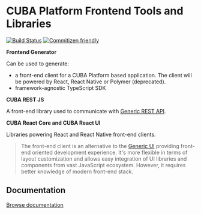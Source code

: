 # CUBA Platform Frontend Tools and Libraries

[![Build Status](https://travis-ci.org/cuba-platform/frontend.svg?branch=master)](https://travis-ci.org/cuba-platform/frontend)
[![Commitizen friendly](https://img.shields.io/badge/commitizen-friendly-brightgreen.svg)](http://commitizen.github.io/cz-cli/)

**Frontend Generator**

Can be used to generate:
 - a front-end client for a CUBA Platform based application. The client will be powered by React, React Native or Polymer (deprecated).
 - framework-agnostic TypeScript SDK

**CUBA REST JS**

A front-end library used to communicate with [Generic REST API](https://doc.cuba-platform.com/restapi-7.2/).

**CUBA React Core and CUBA React UI**

Libraries powering React and React Native front-end clients.

> The front-end client is an alternative to the [Generic UI](https://doc.cuba-platform.com/manual-latest/gui_framework.html)
  providing front-end oriented development experience. 
  It's more flexible in terms of layout customization and allows easy integration of
  UI libraries and components from vast JavaScript ecosystem. 
  However, it requires better knowledge of modern front-end stack.


## Documentation

[Browse documentation](https://cuba-platform.github.io/frontend)